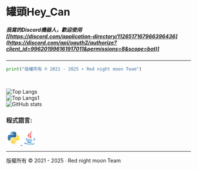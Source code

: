 # 罐頭Hey_Can

##### 我寫的Discord機器人，歡迎使用</br>[[https://discord.com/application-directory/1126517167966396436](https://discord.com/api/oauth2/authorize?client_id=996201996161917011&permissions=8&scope=bot)]</br>

---

```py
print("版權所有 © 2021 - 2025 ∙ Red night moon Team")
```
</br>

![Top Langs](https://github-readme-stats.vercel.app/api/top-langs/?username=Heycan59&layout=compact&theme=dark)<br>
![Top Langs1](https://github-readme-stats-xx74.vercel.app/api/top-langs/?username=Heycan59&theme=dark&langs_count=8)<br>
![GitHub stats](https://github-readme-stats.vercel.app/api?username=Heycan59&show_icons=true&theme=dark)<br>

### 程式語言:

<a href="https://www.python.org" target="_blank"> <img src="https://raw.githubusercontent.com/devicons/devicon/master/icons/python/python-original.svg" alt="python" width="40" height="40"/> </a>
<a href="https://www.oracle.com/java/technologies/downloads/" target="_blank"> <img src="https://raw.githubusercontent.com/devicons/devicon/master/icons/java/java-original.svg" alt="python" width="40" height="40"/> </a>

---
版權所有 © 2021 - 2025 ∙ Red night moon Team
